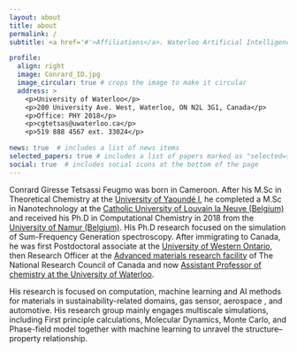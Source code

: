 ```yaml
---
layout: about
title: about
permalink: /
subtitle: <a href='#'>Affiliations</a>. Waterloo Artificial Intelligence Institute, Waterloo Institute for Nanotechnology

profile:
  align: right
  image: Conrard_ID.jpg
  image_circular: true # crops the image to make it circular
  address: >
    <p>University of Waterloo</p>
    <p>200 University Ave. West, Waterloo, ON N2L 3G1, Canada</p>
    <p>Office: PHY 2018</p>
    <p>cgtetsas@uwaterloo.ca</p>
    <p>519 888 4567 ext. 33024</p>

news: true  # includes a list of news items
selected_papers: true # includes a list of papers marked as "selected={true}"
social: true  # includes social icons at the bottom of the page
---
```



Conrard Giresse Tetsassi Feugmo was born in Cameroon. After his M.Sc in Theoretical Chemistry at the [University of Yaoundé I](https://www.alluniversity.info/cameroon/university-of-yaounde-i/), he completed a M.Sc in Nanotechnology at the [Catholic University of Louvain la Neuve (Belgium)](https://uclouvain.be/en/index.html) and received his Ph.D in Computational Chemistry in 2018 from the  [University of Namur (Belgium)](https://www.google.com/search?client=safari&rls=en&q=university+of+namur&ie=UTF-8&oe=UTF-8). His Ph.D research focused on the simulation of Sum-Frequency Generation spectroscopy. After immigrating to Canada, he was first Postdoctoral associate at the [University of Western Ontario](https://www.uwo.ca), then Research Officer at the [Advanced materials research facility](https://nrc.canada.ca/en/research-development/nrc-facilities/advanced-materials-research-facility)  of The National Research Council  of Canada and now [Assistant Professor of chemistry at the University of Waterloo](https://uwaterloo.ca/chemistry/).

His research is focused on computation, machine learning and AI methods for materials in sustainability-related domains, gas sensor, aerospace , and automotive. His research group mainly engages multiscale simulations, including First principle calculations,  Molecular Dynamics, Monte Carlo,  and Phase-field model together with machine learning to unravel the structure–property relationship.
